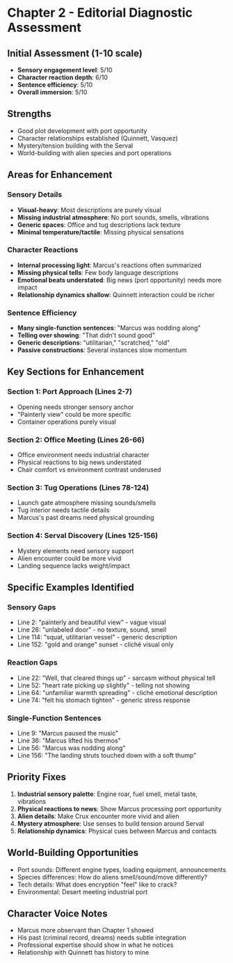 # Chapter 2 - Editorial Diagnostic Assessment

## Initial Assessment (1-10 scale)
- **Sensory engagement level**: 5/10
- **Character reaction depth**: 6/10
- **Sentence efficiency**: 5/10
- **Overall immersion**: 5/10

## Strengths
- Good plot development with port opportunity
- Character relationships established (Quinnett, Vasquez)
- Mystery/tension building with the Serval
- World-building with alien species and port operations

## Areas for Enhancement

### Sensory Details
- **Visual-heavy**: Most descriptions are purely visual
- **Missing industrial atmosphere**: No port sounds, smells, vibrations
- **Generic spaces**: Office and tug descriptions lack texture
- **Minimal temperature/tactile**: Missing physical sensations

### Character Reactions
- **Internal processing light**: Marcus's reactions often summarized
- **Missing physical tells**: Few body language descriptions
- **Emotional beats understated**: Big news (port opportunity) needs more impact
- **Relationship dynamics shallow**: Quinnett interaction could be richer

### Sentence Efficiency
- **Many single-function sentences**: "Marcus was nodding along"
- **Telling over showing**: "That didn't sound good"
- **Generic descriptions**: "utilitarian," "scratched," "old"
- **Passive constructions**: Several instances slow momentum

## Key Sections for Enhancement

### Section 1: Port Approach (Lines 2-7)
- Opening needs stronger sensory anchor
- "Painterly view" could be more specific
- Container operations purely visual

### Section 2: Office Meeting (Lines 26-66)
- Office environment needs industrial character
- Physical reactions to big news understated
- Chair comfort vs environment contrast underused

### Section 3: Tug Operations (Lines 78-124)
- Launch gate atmosphere missing sounds/smells
- Tug interior needs tactile details
- Marcus's past dreams need physical grounding

### Section 4: Serval Discovery (Lines 125-156)
- Mystery elements need sensory support
- Alien encounter could be more vivid
- Landing sequence lacks weight/impact

## Specific Examples Identified

### Sensory Gaps
- Line 2: "painterly and beautiful view" - vague visual
- Line 26: "unlabeled door" - no texture, sound, smell
- Line 114: "squat, utilitarian vessel" - generic description
- Line 152: "gold and orange" sunset - cliché visual only

### Reaction Gaps  
- Line 22: "Well, that cleared things up" - sarcasm without physical tell
- Line 52: "heart rate picking up slightly" - telling not showing
- Line 64: "unfamiliar warmth spreading" - cliché emotional description
- Line 74: "felt his stomach tighten" - generic stress response

### Single-Function Sentences
- Line 9: "Marcus paused the music"
- Line 36: "Marcus lifted his thermos"
- Line 56: "Marcus was nodding along"
- Line 156: "The landing struts touched down with a soft thump"

## Priority Fixes

1. **Industrial sensory palette**: Engine roar, fuel smell, metal taste, vibrations
2. **Physical reactions to news**: Show Marcus processing port opportunity
3. **Alien details**: Make Crux encounter more vivid and alien
4. **Mystery atmosphere**: Use senses to build tension around Serval
5. **Relationship dynamics**: Physical cues between Marcus and contacts

## World-Building Opportunities
- Port sounds: Different engine types, loading equipment, announcements
- Species differences: How do aliens smell/sound/move differently?
- Tech details: What does encryption "feel" like to crack?
- Environmental: Desert meeting industrial port

## Character Voice Notes
- Marcus more observant than Chapter 1 showed
- His past (criminal record, dreams) needs subtle integration
- Professional expertise should show in what he notices
- Relationship with Quinnett has history to mine